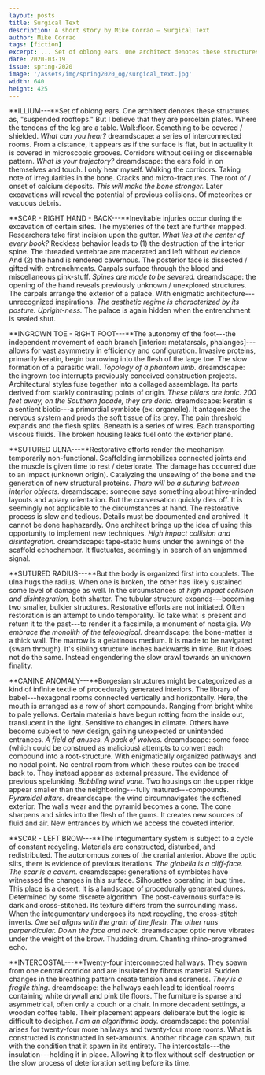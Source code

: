 ```yaml
---
layout: posts
title: Surgical Text
description: A short story by Mike Corrao – Surgical Text
author: Mike Corrao
tags: [fiction]
excerpt: ... Set of oblong ears. One architect denotes these structures as ...
date: 2020-03-19
issue: spring-2020
image: '/assets/img/spring2020_og/surgical_text.jpg'
width: 640
height: 425
---
```


**ILLIUM---**Set of oblong ears. One architect denotes these structures
as, "suspended rooftops." But I believe that they are porcelain plates.
Where the tendons of the leg are a table. Wall::floor. Something to be
covered / shielded. *What can you hear?* dreamdscape: a series of
interconnected rooms. From a distance, it appears as if the surface is
flat, but in actuality it is covered in microscopic grooves. Corridors
without ceiling or discernable pattern. *What is your trajectory?*
dreamdscape: the ears fold in on themselves and touch. I only hear
myself. Walking the corridors. Taking note of irregularities in the
bone. Cracks and micro-fractures. The root of / onset of calcium
deposits. *This will make the bone stronger.* Later excavations will
reveal the potential of previous collisions. Of meteorites or vacuous
debris.

**SCAR - RIGHT HAND - BACK---**Inevitable injuries occur during the
excavation of certain sites. The mysteries of the text are further
mapped. Researchers take first incision upon the gutter. *What lies at
the center of every book?* Reckless behavior leads to (1) the
destruction of the interior spine. The threaded vertebrae are macerated
and left without evidence. And (2) the hand is rendered cavernous. The
posterior face is dissected / gifted with entrenchments. Carpals surface
through the blood and miscellaneous pink-stuff. *Spines are made to be
severed.* dreamdscape: the opening of the hand reveals previously
unknown / unexplored structures. The carpals arrange the exterior of a
palace. With enigmatic architecture---unrecognized inspirations. *The
aesthetic regime is characterized by its posture. Upright-ness.* The
palace is again hidden when the entrenchment is sealed shut.

**INGROWN TOE - RIGHT FOOT---**The autonomy of the foot---the
independent movement of each branch \[interior: metatarsals,
phalanges\]---allows for vast asymmetry in efficiency and configuration.
Invasive proteins, primarily keratin, begin burrowing into the flesh of
the large toe. The slow formation of a parasitic wall. *Topology of a
phantom limb.* dreamdscape: the ingrown toe interrupts previously
conceived construction projects. Architectural styles fuse together into
a collaged assemblage. Its parts derived from starkly contrasting points
of origin. *These pillars are ionic. 200 feet away, on the Southern
facade, they are doric.* dreamdscape: keratin is a sentient biotic---a
primordial symbiote (ex: organelle). It antagonizes the nervous system
and prods the soft tissue of its prey. The pain threshold expands and
the flesh splits. Beneath is a series of wires. Each transporting
viscous fluids. The broken housing leaks fuel onto the exterior plane.

**SUTURED ULNA---**Restorative efforts render the mechanism temporarily
non-functional. Scaffolding immobilizes connected joints and the muscle
is given time to rest / deteriorate. The damage has occurred due to an
impact (unknown origin). Catalyzing the unsewing of the bone and the
generation of new structural proteins. *There will be a suturing between
interior objects.* dreamdscape: someone says something about hive-minded
layouts and apiary orientation. But the conversation quickly dies off.
It is seemingly not applicable to the circumstances at hand. The
restorative process is slow and tedious. Details must be documented and
archived. It cannot be done haphazardly. One architect brings up the
idea of using this opportunity to implement new techniques. *High impact
collision and disintegration.* dreamdscape: tape-static hums under the
awnings of the scaffold echochamber. It fluctuates, seemingly in search
of an unjammed signal.

**SUTURED RADIUS---**But the body is organized first into couplets. The
ulna hugs the radius. When one is broken, the other has likely sustained
some level of damage as well. In the circumstances of *high impact
collision and disintegration,* both shatter. The tubular structure
expands---becoming two smaller, bulkier structures. Restorative efforts
are not initiated. Often restoration is an attempt to undo temporality.
To take what is present and return it to the past---to render it a
facsimile, a monument of nostalgia. *We embrace the monolith of the
teleological.* dreamdscape: the bone-matter is a thick wall. The marrow
is a gelatinous medium. It is made to be navigated (swam through). It's
sibling structure inches backwards in time. But *it* does not do the
same. Instead engendering the slow crawl towards an unknown finality.

**CANINE ANOMALY---**Borgesian structures might be categorized as a kind
of infinite textile of procedurally generated interiors. The library of
babel---hexagonal rooms connected vertically and horizontally. Here, the
mouth is arranged as a row of short compounds. Ranging from bright white
to pale yellows. Certain materials have begun rotting from the inside
out, translucent in the light. Sensitive to changes in climate. Others
have become subject to new design, gaining unexpected or unintended
entrances. *A field of anuses. A pack of wolves.* dreamdscape: some
force (which could be construed as malicious) attempts to convert each
compound into a root-structure. With enigmatically organized pathways
and no nodal point. No central room from which these routes can be
traced back to. They instead appear as external pressure. The evidence
of previous spelunking. *Babbling wind vane.* Two housings on the upper
ridge appear smaller than the neighboring---fully matured---compounds.
*Pyramidal altars.* dreamdscape: the wind circumnavigates the softened
exterior. The walls wear and the pyramid becomes a cone. The cone
sharpens and sinks into the flesh of the gums. It creates new sources of
fluid and air. New entrances by which we access the coveted interior.

**SCAR - LEFT BROW---**The integumentary system is subject to a cycle of
constant recycling. Materials are constructed, disturbed, and
redistributed. The autonomous zones of the cranial anterior. Above the
optic slits, there is evidence of previous iterations. *The glabella is
a cliff-face. The scar is a cavern.* dreamdscape: generations of
symbiotes have witnessed the changes in this surface. Silhouettes
operating in bug time. This place is a desert. It is a landscape of
procedurally generated dunes. Determined by some discrete algorithm. The
post-cavernous surface is dark and cross-stitched. Its texture differs
from the surrounding mass. When the integumentary undergoes its next
recycling, the cross-stitch inverts. *One set aligns with the grain of
the flesh. The other runs perpendicular. Down the face and neck.*
dreamdscape: optic nerve vibrates under the weight of the brow. Thudding
drum. Chanting rhino-programed echo.

**INTERCOSTAL---**Twenty-four interconnected hallways. They spawn from
one central corridor and are insulated by fibrous material. Sudden
changes in the breathing pattern create tension and soreness. *They is a
fragile thing.* dreamdscape: the hallways each lead to identical rooms
containing white drywall and pink tile floors. The furniture is sparse
and asymmetrical, often only a couch or a chair. In more decadent
settings, a wooden coffee table. Their placement appears deliberate but
the logic is difficult to decipher. *I am an algorithmic body.*
dreamdscape: the potential arises for twenty-four more hallways and
twenty-four more rooms. What is constructed is constructed in
set-amounts. Another ribcage can spawn, but with the condition that it
spawn in its entirety. The intercostals---the insulation---holding it in
place. Allowing it to flex without self-destruction or the slow process
of deterioration setting before its time.
